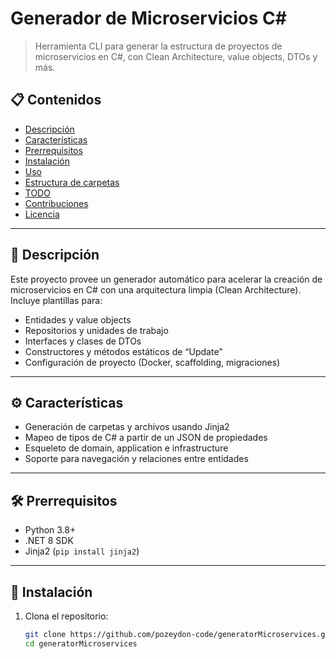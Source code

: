 # Generador de Microservicios C#

> Herramienta CLI para generar la estructura de proyectos de microservicios en C#, con Clean Architecture, value objects, DTOs y más.

## 📋 Contenidos

- [Descripción](#descripción)  
- [Características](#características)  
- [Prerrequisitos](#prerrequisitos)  
- [Instalación](#instalación)  
- [Uso](#uso)  
- [Estructura de carpetas](#estructura-de-carpetas)  
- [TODO](#todo)  
- [Contribuciones](#contribuciones)  
- [Licencia](#licencia)  

---

## 📖 Descripción

Este proyecto provee un generador automático para acelerar la creación de microservicios en C# con una arquitectura limpia (Clean Architecture). Incluye plantillas para:

- Entidades y value objects  
- Repositorios y unidades de trabajo  
- Interfaces y clases de DTOs  
- Constructores y métodos estáticos de “Update”  
- Configuración de proyecto (Docker, scaffolding, migraciones)

---

## ⚙️ Características

- Generación de carpetas y archivos usando Jinja2  
- Mapeo de tipos de C# a partir de un JSON de propiedades  
- Esqueleto de domain, application e infrastructure  
- Soporte para navegación y relaciones entre entidades  

---

## 🛠️ Prerrequisitos

- Python 3.8+  
- .NET 8 SDK  
- Jinja2 (`pip install jinja2`)  

---

## 🚀 Instalación

1. Clona el repositorio:
   ```bash
   git clone https://github.com/pozeydon-code/generatorMicroservices.git
   cd generatorMicroservices
